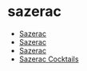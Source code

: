 # sazerac

 * [Sazerac](index/s/sazerac-200057.json)
 * [Sazerac](index/s/sazerac-350782.json)
 * [Sazerac](index/s/sazerac-56390120.json)
 * [Sazerac Cocktails](index/s/sazerac-cocktails-236771.json)
